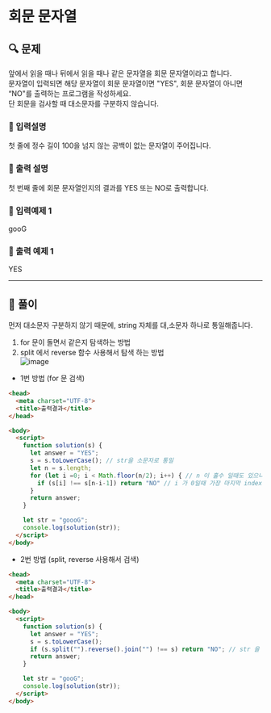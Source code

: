 # 회문 문자열

##  🔍 문제 
앞에서 읽을 때나 뒤에서 읽을 때나 같은 문자열을 회문 문자열이라고 합니다.  
문자열이 입력되면 해당 문자열이 회문 문자열이면 "YES", 회문 문자열이 아니면 “NO"를 출력하는 프로그램을 작성하세요.  
단 회문을 검사할 때 대소문자를 구분하지 않습니다.   


### 🔹 입력설명
첫 줄에 정수 길이 100을 넘지 않는 공백이 없는 문자열이 주어집니다.  

### 🔹 출력 설명
첫 번째 줄에 회문 문자열인지의 결과를 YES 또는 NO로 출력합니다.

### 🔹 입력예제 1
gooG

### 🔹 출력 예제 1
YES


----

##  📌 풀이
먼저 대소문자 구분하지 않기 때문에, string 자체를 대,소문자 하나로 통일해줍니다.  
1. for 문이 돌면서 같은지 탐색하는 방법  
2. split 에서 reverse 함수 사용해서 탐색 하는 방법  
![image](https://user-images.githubusercontent.com/28912774/116328169-5fc44a80-a803-11eb-86c4-44deb8009149.png)


- 1번 방법 (for 문 검색)
```html
<head>
  <meta charset="UTF-8">
  <title>출력결과</title>
</head>

<body>
  <script>
    function solution(s) {
      let answer = "YES";
      s = s.toLowerCase(); // str을 소문자로 통일
      let n = s.length;
      for (let i =0; i < Math.floor(n/2); i++) { // n 이 홀수 일때도 있으니 Math.floor 내림 사용
        if (s[i] !== s[n-i-1]) return "NO" // i 가 0일때 가장 마지막 index 와 비교해야되기 때문에 전체길이 - 현재 index - 1 로 설정 그 다음 부터는 하나씩 앞당겨짐
      }
      return answer;
    }

    let str = "goooG";
    console.log(solution(str));
  </script>
</body>

```  

- 2번 방법 (split, reverse 사용해서 검색)
```html
<head>
  <meta charset="UTF-8">
  <title>출력결과</title>
</head>

<body>
  <script>
    function solution(s) {
      let answer = "YES";
      s = s.toLowerCase();
      if (s.split("").reverse().join("") !== s) return "NO"; // str 을 하나씩 나누고, 뒤집어서, 다시 합치고 원래 str 과 비교해서 같지 않으면 NO retrun
      return answer;
    }

    let str = "gooG";
    console.log(solution(str));
  </script>
</body>
```